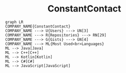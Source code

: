 <h1 align="center">ConstantContact</h1>

```mermaid
graph LR
COMPANY_NAME{ConstantContact}
COMPANY_NAME ---> U{Users} ---> UN[3]
COMPANY_NAME ---> R{Repositories} ---> RN[29]
COMPANY_NAME ---> G{Gists} ---> GN[4]
COMPANY_NAME ---> ML{Most Used<br>Languages}
ML --> Java[Java]
ML --> C++[C++]
ML --> Kotlin[Kotlin]
ML --> C#[C#]
ML --> JavaScript[JavaScript]
```
